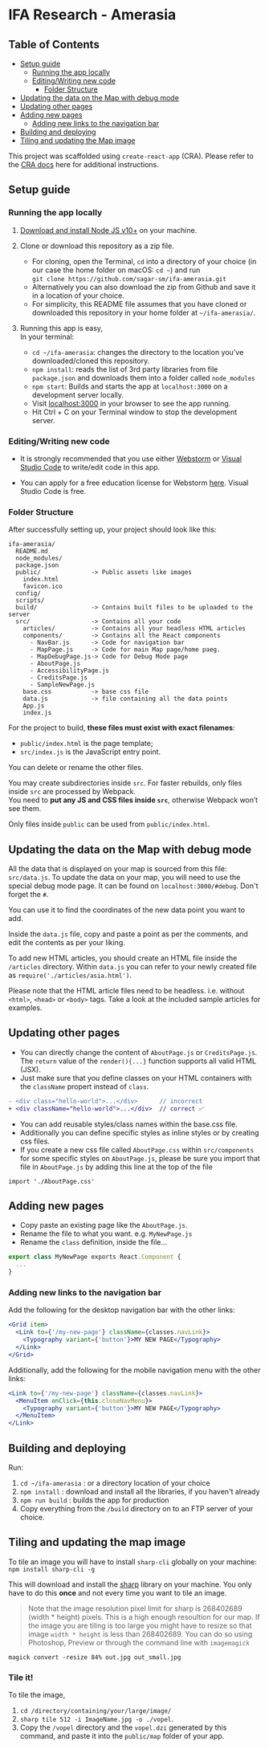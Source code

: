 # IFA Research - Amerasia

## Table of Contents

* [Setup guide](#setup-guide)
  * [Running the app locally](#running-the-app-locally)
  * [Editing/Writing new code](#editingwriting-new-code)
    * [Folder Structure](#folder-structure)
* [Updating the data on the Map with debug mode](#updating-the-data-on-the-Map-with-debug-mode)
* [Updating other pages](#updating-other-pages)
* [Adding new pages](#adding-new-pages)
  * [Adding new links to the navigation bar](#adding-new-links-to-the-navigation-bar)
* [Building and deploying](#building-and-deploying)
* [Tiling and updating the Map image](#tiling-and-updating-the-map-image)

This project was scaffolded using `create-react-app` (CRA).
Please refer to the [CRA docs](https://github.com/sagar-sm/ifa-amerasia/blob/master/config/README.md) here for additional instructions.

## Setup guide

### Running the app locally

1. [Download and install Node JS v10+](https://nodejs.org/en/) on your machine.

2. Clone or download this repository as a zip file.
    * For cloning, open the Terminal, `cd` into a directory of your choice (in our case the home folder on macOS: `cd ~`) and run <br/>
    `git clone https://github.com/sagar-sm/ifa-amerasia.git`
    * Alternatively you can also download the zip from Github and save it in a location of your choice.
    * For simplicity, this README file assumes that you have cloned or downloaded this 
repository in your home folder at `~/ifa-amerasia/`.

3. Running this app is easy,
    <br>In your terminal:
    * `cd ~/ifa-amerasia`: changes the directory to the location you've downloaded/cloned this repository.
    * `npm install`: reads the list of 3rd party libraries from file `package.json` and downloads them into a folder called `node_modules` 
    * `npm start`: Builds and starts the app at `localhost:3000` on a development server locally.
    * Visit [localhost:3000](localhost:3000) in your browser to see the app running.
    * Hit Ctrl + C on your Terminal window to stop the development server.
    
### Editing/Writing new code
* It is strongly recommended that you use either [Webstorm](https://www.jetbrains.com/webstorm/) 
or [Visual Studio Code](https://code.visualstudio.com/) to write/edit code in this app.
 
* You can apply for a free education license for Webstorm [here](https://www.jetbrains.com/student/).
Visual Studio Code is free.

### Folder Structure
    
After successfully setting up, your project should look like this:

```
ifa-amerasia/
  README.md
  node_modules/
  package.json
  public/              -> Public assets like images
    index.html
    favicon.ico
  config/
  scripts/
  build/               -> Contains built files to be uploaded to the server
  src/                 -> Contains all your code
    articles/          -> Contains all your headless HTML articles
    components/        -> Contains all the React components
      - NavBar.js      -> Code for navigation bar
      - MapPage.js     -> Code for main Map page/home paeg.
      - MapDebugPage.js-> Code for Debug Mode page
      - AboutPage.js
      - AccessibilityPage.js 
      - CreditsPage.js
      - SampleNewPage.js
    base.css           -> base css file
    data.js            -> file containing all the data points
    App.js         
    index.js
```

For the project to build, **these files must exist with exact filenames**:

- `public/index.html` is the page template;
- `src/index.js` is the JavaScript entry point.

You can delete or rename the other files.

You may create subdirectories inside `src`. For faster rebuilds, only files inside `src` are processed by Webpack.<br>
You need to **put any JS and CSS files inside `src`**, otherwise Webpack won’t see them.

Only files inside `public` can be used from `public/index.html`.
 
## Updating the data on the Map with debug mode

All the data that is displayed on your map is sourced from this file: `src/data.js`.
To update the data on your map, you will need to use the special debug mode page.
It can be found on `localhost:3000/#debug`. Don't forget the `#`.

You can use it to find the coordinates of the new data point you want to add.

Inside the `data.js` file, copy and paste a point as per the comments, 
and edit the contents as per your liking.

To add new HTML articles, you should create an HTML file inside the `/articles` directory.
Within `data.js` you can refer to your newly created file as `require('./articles/asia.html')`.

Please note that the HTML article files need to be headless. 
i.e. without `<html>`, `<head>` or `<body>` tags. Take a look at the included sample articles for examples.


## Updating other pages
* You can directly change the content of `AboutPage.js` or `CreditsPage.js`.
The `return` value of the `render(){...}` function supports all valid HTML (JSX).
* Just make sure that you define classes on your HTML containers with 
the `className` propert instead of `class`.

```diff
- <div class="hello-world">...</div>      // incorrect
+ <div className="hello-world">...</div>  // correct ✅
```

* You can add reusable styles/class names within the base.css file.
* Additionally you can define specific styles as inline styles or by creating css files.
* If you create a new css file called `AboutPage.css` within `src/components` for some specific styles on `AboutPage.js`,
please be sure you import that file in `AboutPage.js` by adding this line at the top of the file
```
import './AboutPage.css'
```

## Adding new pages
* Copy paste an existing page like the `AboutPage.js`. 
* Rename the file to what you want. e.g. `MyNewPage.js`
* Rename the `class` definition, inside the file...
```js
export class MyNewPage exports React.Component {
  ...
}
``` 

### Adding new links to the navigation bar

Add the following for the desktop navigation bar with the other links:
```jsx
<Grid item>
  <Link to={'/my-new-page'} className={classes.navLink}>
    <Typography variant={'button'}>MY NEW PAGE</Typography>
  </Link>
</Grid>
```

Additionally, add the following for the mobile navigation menu with the other links:
```jsx
<Link to={'/my-new-page'} className={classes.navLink}>
  <MenuItem onClick={this.closeNavMenu}>
    <Typography variant={'button'}>MY NEW PAGE</Typography>
  </MenuItem>
</Link>
```

## Building and deploying
Run:
1. `cd ~/ifa-amerasia`  : or a directory location of your choice
2. `npm install`        : download and install all the libraries, if you haven't already
3. `npm run build`      : builds the app for production
4. Copy everything from the `/build` directory on to an FTP server of your choice. 

## Tiling and updating the map image

To tile an image you will have to install `sharp-cli` globally on your machine:<br>
`npm install sharp-cli -g`

This will download and install the [sharp](https://sharp.dimens.io/en/stable/) library on your machine.
You only have to do this **once** and not every time you want to tile an image.

> Note that the image resolution pixel limit for sharp is 268402689 (width * height) pixels. 
This is a high enough resoultion for our map. If the image you are tiling is too large you might have to resize
so that image `width * height` is less than 268402689. You can do so using Photoshop, Preview or 
through the command line with `imagemagick`

`magick convert -resize 84% out.jpg out_small.jpg`

### Tile it!
To tile the image, 
1. `cd /directory/containing/your/large/image/`
2. `sharp tile 512 -i ImageName.jpg -o ./vopel`.
3. Copy the `/vopel` directory and the `vopel.dzi` generated by this command,
and paste it into the `public/map` folder of your app. 
